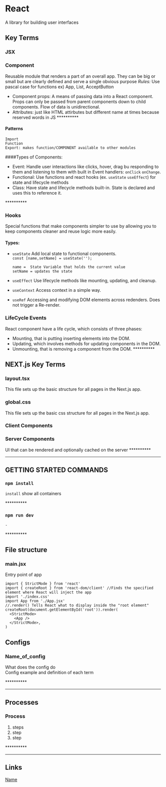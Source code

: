 # React

A library for building user interfaces

## Key Terms

### JSX
 
### Component
Reusable module that renders a part of an overall app. They can be big or small but are clearly defined and serve a single obvious purpose
*Rules:* Use pascal case for functions ex) App, List, AcceptButton

- Component props: A means of passing data into a React component. Props can only be passed from parent components down to child components. Flow of data is unidirectional.
- Attributes: just like HTML attirbutes but different name at times because reserved words in JS
\*\*\*\*\*\*\*\*\*\*


#### Patterns
```
Import
Function
Export: makes function/COMPONENT available to other modules
```
####Types of Components:

- Event: Handle user interactions like clicks, hover, drag bu responding to them and listening to them with built in Event handlers: `onClick` `onChange`.
- Functional: Use functions and react hooks (ex. `useState` `useEffect`) for state and lifecycle methods
- Class: Have state and lifecycle methods built-in. State is declared and uses this to reference it.


\*\*\*\*\*\*\*\*\*\*

### Hooks
Special functions that make components simpler to use by allowing you to keep components cleaner and reuse logic more easily.
#### Types:

- `useState` Add local state to functional components.  
  `const [name,setName] = useState(''); `  
  
      name =  State Variable that holds the current value  
      setName = updates the state
- `useEffect` Use lifecycle methods like mounting, updating, and cleanup.
- `useContext` Access context in a simple way.
- `useRef` Accessing and modifying DOM elements across redenders. Does not trigger a Re-render.

### LifeCycle Events
React component have a life cycle, which consists of three phases:

- Mounting, that is putting inserting elements into the DOM.
- Updating, which involves methods for updating components in the DOM.
- Unmounting, that is removing a component from the DOM.
\*\*\*\*\*\*\*\*\*\*

## NEXT.js Key Terms

### layout.tsx
This file sets up the basic structure for all pages in the Next.js app.

### global.css
This file sets up the basic css structure for all pages in the Next.js app.

### Client Components

### Server Components
UI that can be rendered and optionally cached on the server 
\*\*\*\*\*\*\*\*\*\*

---

## GETTING STARTED COMMANDS


### `npm install`  
`install` show all containers

\*\*\*\*\*\*\*\*\*\*

### `npm run dev`  
`-`

\*\*\*\*\*\*\*\*\*\*
## File structure

### main.jsx
 Entry point of app 

```
import { StrictMode } from 'react'
import { createRoot } from 'react-dom/client' //Finds the specified element where React will inject the app
import './index.css'
import App from './App.jsx'
//.render() Tells React what to display inside the "root element"
createRoot(document.getElementById('root')).render(
  <StrictMode>
    <App />
  </StrictMode>,
)

```


## Configs

### Name_of_config

What does the config do  
Config example and definition of each term

\*\*\*\*\*\*\*\*\*\*

---

## Processes

### Process

1. steps
2. step
3. step

\*\*\*\*\*\*\*\*\*\*

---

## Links

[Name](link)  
